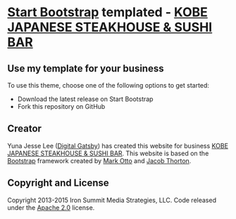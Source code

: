 # [Start Bootstrap](http://startbootstrap.com/) templated - [KOBE JAPANESE STEAKHOUSE & SUSHI BAR](http://kobemgm.com)

## Use my template for your business

To use this theme, choose one of the following options to get started:
* Download the latest release on Start Bootstrap
* Fork this repository on GitHub

## Creator

Yuna Jesse Lee ([Digital Gatsby](http://digitalgatsby.com)) has created this website for business [KOBE JAPANESE STEAKHOUSE & SUSHI BAR](http://kobemgm.com). This website is based on the [Bootstrap](http://getbootstrap.com/) framework created by [Mark Otto](https://twitter.com/mdo) and [Jacob Thorton](https://twitter.com/fat).

## Copyright and License

Copyright 2013-2015 Iron Summit Media Strategies, LLC. Code released under the [Apache 2.0](https://github.com/IronSummitMedia/startbootstrap-business-casual/blob/gh-pages/LICENSE) license.

